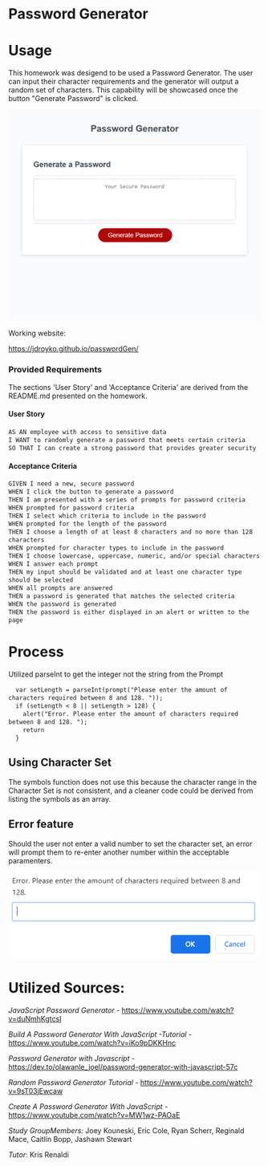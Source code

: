 # Password Generator

# Usage

This homework was desigend to be used a Password Generator. The user can input their character requirements and the generator will output a random set of characters. This capability will be showcased once the button "Generate Password" is clicked. 

![Screenshot.PNG](./images/Screenshot.PNG)



Working website:

https://jdroyko.github.io/passwordGen/

### Provided Requirements

The sections 'User Story' and 'Acceptance Criteria' are derived from the README.md presented on the homework. 

#### User Story

```
AS AN employee with access to sensitive data
I WANT to randomly generate a password that meets certain criteria
SO THAT I can create a strong password that provides greater security
```

#### Acceptance Criteria

```
GIVEN I need a new, secure password
WHEN I click the button to generate a password
THEN I am presented with a series of prompts for password criteria
WHEN prompted for password criteria
THEN I select which criteria to include in the password
WHEN prompted for the length of the password
THEN I choose a length of at least 8 characters and no more than 128 characters
WHEN prompted for character types to include in the password
THEN I choose lowercase, uppercase, numeric, and/or special characters
WHEN I answer each prompt
THEN my input should be validated and at least one character type should be selected
WHEN all prompts are answered
THEN a password is generated that matches the selected criteria
WHEN the password is generated
THEN the password is either displayed in an alert or written to the page
```

# Process

Utilized parseInt to get the integer not the string from the Prompt
```
  var setLength = parseInt(prompt("Please enter the amount of characters required between 8 and 128. "));
  if (setLength < 8 || setLength > 128) {
    alert("Error. Please enter the amount of characters required between 8 and 128. ");
    return
  }
```



## Using Character Set
The symbols function does not use this because the character range in the Character Set is not consistent, and a cleaner code could be derived from listing the symbols as an array.

## Error feature

Should the user not enter a valid number to set the character set, an error will prompt them to re-enter another number within the acceptable paramenters. 



![setLenghtError.PNG](./images/setLenghtError.PNG)

# Utilized Sources:

*JavaScript Password Generator* - https://www.youtube.com/watch?v=duNmhKgtcsI

*Build A Password Generator With JavaScript -Tutorial* - https://www.youtube.com/watch?v=iKo9pDKKHnc

*Password Generator with Javascript* - https://dev.to/olawanle_joel/password-generator-with-javascript-57c

*Random Password Generator Tutorial* - https://www.youtube.com/watch?v=9sT03jEwcaw

*Create A Password Generator With JavaScript* - https://www.youtube.com/watch?v=MW1wz-PAOaE

*Study GroupMembers:* Joey Kouneski, Eric Cole, Ryan Scherr, Reginald Mace, Caitlin Bopp, Jashawn Stewart

*Tutor*: Kris Renaldi
